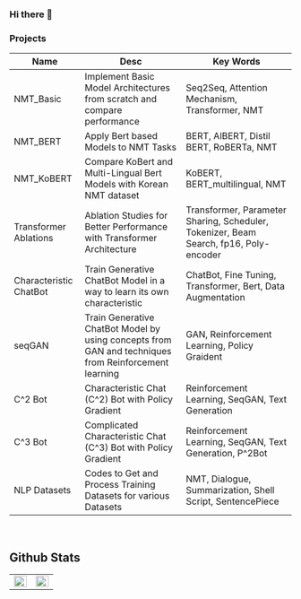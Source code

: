 ### Hi there 👋

<!--
**moon23k/moon23k** is a ✨ _special_ ✨ repository because its `README.md` (this file) appears on your GitHub profile.

Here are some ideas to get you started:

- 🔭 I’m currently working on ...
- 🌱 I’m currently learning ...
- 👯 I’m looking to collaborate on ...
- 🤔 I’m looking for help with ...
- 💬 Ask me about ...
- 📫 How to reach me: ...
- 😄 Pronouns: ...
- ⚡ Fun fact: ...
-->







### Projects
| **Name** | **Desc** | **Key Words** |
|------|------|--------|
| NMT_Basic | Implement Basic Model Architectures from scratch and compare performance  | Seq2Seq, Attention Mechanism, Transformer, NMT  |
| NMT_BERT | Apply Bert based Models to NMT Tasks | BERT, AlBERT, Distil BERT, RoBERTa, NMT |
| NMT_KoBERT | Compare KoBert and Multi-Lingual Bert Models with Korean NMT dataset | KoBERT, BERT_multilingual, NMT  |
| Transformer Ablations | Ablation Studies for Better Performance with Transformer Architecture | Transformer, Parameter Sharing, Scheduler, Tokenizer, Beam Search, fp16, Poly-encoder |
| Characteristic ChatBot | Train Generative ChatBot Model in a way to learn its own characteristic | ChatBot, Fine Tuning, Transformer, Bert, Data Augmentation |
| seqGAN | Train Generative ChatBot Model by using concepts from GAN and techniques from Reinforcement learning | GAN, Reinforcement Learning, Policy Graident |
| C^2 Bot | Characteristic Chat (C^2) Bot with Policy Gradient | Reinforcement Learning, SeqGAN, Text Generation |
| C^3 Bot | Complicated Characteristic Chat (C^3) Bot with Policy Gradient | Reinforcement Learning, SeqGAN, Text Generation, P^2Bot |
| NLP Datasets | Codes to Get and Process Training Datasets for various Datasets | NMT, Dialogue, Summarization, Shell Script, SentencePiece |


<br>

## Github Stats  
<table><tr><td valign="top" width="50%">

<img src="https://github-readme-stats.vercel.app/api?username=moon23k&show_icons=true&count_private=true&hide_border=true" align="left" style="width: 100%" />

</td><td valign="top" width="50%">
  
<img src="https://github-readme-stats.vercel.app/api/top-langs/?username=moon23k&hide_border=true&layout=compact" align="left" style="width: 100%" />

</td></tr></table>  
